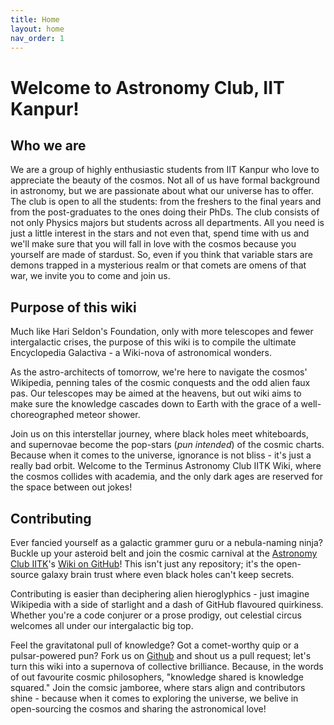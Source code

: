 ```yaml
---
title: Home
layout: home
nav_order: 1
---
```


# Welcome to Astronomy Club, IIT Kanpur!

## Who we are

We are a group of highly enthusiastic students from IIT Kanpur who love to appreciate the beauty of the cosmos. Not all of us have formal background in astronomy, but we are passionate about what our universe has to offer. The club is open to all the students: from the freshers to the final years and from the post-graduates to the ones doing their PhDs. The club consists of not only Physics majors but students across all departments. All you need is just a little interest in the stars and not even that, spend time with us and we'll make sure that you will fall in love with the cosmos because you yourself are made of stardust. So, even if you think that variable stars are demons trapped in a mysterious realm or that comets are omens of that war, we invite you to come and join us.

## Purpose of this wiki

Much like Hari Seldon's Foundation, only with more telescopes and fewer intergalactic crises, the purpose of this wiki is to compile the ultimate Encyclopedia Galactiva - a Wiki-nova of astronomical wonders.

As the astro-architects of tomorrow, we're here to navigate the cosmos' Wikipedia, penning tales of the cosmic conquests and the odd alien faux pas. Our telescopes may be aimed at the heavens, but out wiki aims to make sure the knowledge cascades down to Earth with the grace of a well-choreographed meteor shower.

Join us on this interstellar journey, where black holes meet whiteboards, and supernovae become the pop-stars (_pun intended_) of the cosmic charts. Because when it comes to the universe, ignorance is not bliss - it's just a really bad orbit. Welcome to the Terminus Astronomy Club IITK Wiki, where the cosmos collides with academia, and the only dark ages are reserved for the space between out jokes!

## Contributing

Ever fancied yourself as a galactic grammer guru or a nebula-naming ninja? Buckle up your asteroid belt and join the cosmic carnival at the [Astronomy Club IITK](../)'s [Wiki on GitHub](https://github.com/astroclubiitk/wiki)! This isn't just any repository; it's the open-source galaxy brain trust where even black holes can't keep secrets.

Contributing is easier than deciphering alien hieroglyphics - just imagine Wikipedia with a side of starlight and a dash of GitHub flavoured quirkiness. Whether you're a code conjurer or a prose prodigy, out celestial circus welcomes all under our intergalactic big top.

Feel the gravitatonal pull of knowledge? Got a comet-worthy quip or a pulsar-powered pun? Fork us on [Github](https://github.com/astroclubiitk/wiki) and shout us a pull request; let's turn this wiki into a supernova of collective brilliance. Because, in the words of out favourite cosmic philosophers, "knowledge shared is knowledge squared." Join the comsic jamboree, where stars align and contributors shine - because when it comes to exploring the universe, we belive in open-sourcing the cosmos and sharing the astronomical love!
